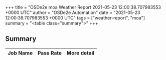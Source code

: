 +++
title = "OSDe2e moa Weather Report 2021-05-23 12:00:38.707983553 +0000 UTC"
author = "OSDe2e Automation"
date = "2021-05-23 12:00:38.707983553 +0000 UTC"
tags = ["weather-report", "moa"]
summary = "<table class=\"summary\"></table>"
+++
## Summary

| Job Name | Pass Rate | More detail |
|----------|-----------|-------------|



